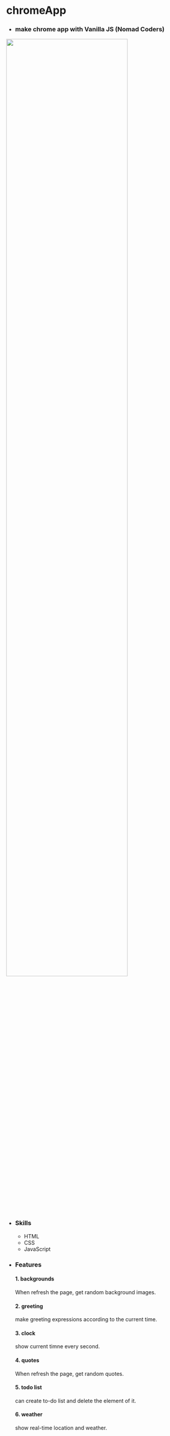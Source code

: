 # chromeApp
- ### make chrome app with Vanilla JS (Nomad Coders)

<img width="80%" src="https://user-images.githubusercontent.com/78714820/122394750-4775de00-cfb1-11eb-95e9-41a6c84018fd.gif"/>

- ### Skills
  - HTML
  - CSS
  - JavaScript
  

- ### Features
  #### 1. backgrounds
  When refresh the page, get random background images.
  #### 2. greeting
  make greeting expressions according to the current time.
  #### 3. clock
  show current timne every second.
  #### 4. quotes
  When refresh the page, get random quotes.
  #### 5. todo list
  can create to-do list and delete the element of it.
  #### 6. weather
  show real-time location and weather.

